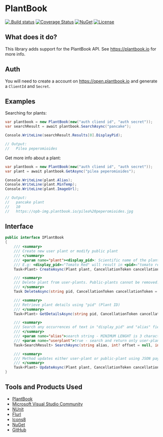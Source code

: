 # PlantBook

[![.Build status](https://github.com/denxorz/OpenPlantbook-client-dotnet/workflows/dotnet/badge.svg)](https://github.com/denxorz/OpenPlantbook-client-dotnet/actions) [![Coverage Status](https://coveralls.io/repos/github/denxorz/PlantBook/badge.svg?branch=master)](https://coveralls.io/github/denxorz/PlantBook?branch=master) [![NuGet](https://buildstats.info/nuget/PlantBook)](https://www.nuget.org/packages/PlantBook/) [![License](http://img.shields.io/:license-mit-blue.svg)](https://github.com/denxorz/OpenPlantbook-client-dotnet/blob/master/LICENSE)

## What does it do?
This library adds support for the PlantBook API. See https://plantbook.io for more info.

## Auth
You will need to create a account on https://open.plantbook.io and generate a `ClientId` and `Secret`.

## Examples

Searching for plants:

```C#
var plantbook = new PlantBook(new("auth cliend id", "auth secret"));
var searchResult = await plantbook.SearchAsync("pancake");

Console.WriteLine(searchResult.Results[0].DisplayPid);

// Output:
//   Pilea peperomioides
```

Get more info about a plant:

```C#
var plantbook = new PlantBook(new("auth cliend id", "auth secret"));
var plant = await plantbook.GetAsync("pilea peperomioides");

Console.WriteLine(plant.Alias);
Console.WriteLine(plant.MinTemp);
Console.WriteLine(plant.ImageUrl);

// Output:
//   pancake plant
//   10
//   https://opb-img.plantbook.io/pilea%20peperomioides.jpg
```

## Interface

```C#
public interface IPlantBook
{
    /// <summary>
    /// Create new user plant or modify public plant
    /// </summary>
    /// <param name="plant"><display_pid>: Scientific name of the plant. Based on this attribute <pid> (Plant ID) attribute will be automatically generated by lowering case of this attribute.
    /// E.g: <display_pid>="Tomato Red" will result in <pid>="tomato red"</param>
    Task<Plant> CreateAsync(Plant plant, CancellationToken cancellationToken = default);

    /// <summary>
    /// Delete plant from user-plants. Public-plants cannot be removed.
    /// </summary>
    Task DeleteAsync(string pid, CancellationToken cancellationToken = default);

    /// <summary>
    /// Retrieve plant details using "pid" (Plant ID)
    /// </summary>
    Task<Plant> GetDetailsAsync(string pid, CancellationToken cancellationToken = default);

    /// <summary>
    /// Search any occurrences of text in "display_pid" and "alias" fields.
    /// </summary>
    /// <param name="alias">search string - MINIMUM LENGHT is 3 characters</param>
    /// <param name="userplant">true - search and return only user-plants, false - search and return only public-plants, if omitted - combined search across user and public plants</param>
    Task<SearchResult> SearchAsync(string alias, int? offset = null, int? limit = null, bool? userplant = null, CancellationToken cancellationToken = default);

    /// <summary>
    /// Method updates either user-plant or public-plant using JSON payload. User-plant is attempted to update first. If user-plant not found then API searches 'pid' in public-plants. If found in public-plants then the public plant will be cloned and saved as user-plant with requested changes.
    /// </summary>
    Task<Plant> UpdateAsync(Plant plant, CancellationToken cancellationToken = default);
}
```

## Tools and Products Used

* [PlantBook](https://plantbook.io)
* [Microsoft Visual Studio Community](https://www.visualstudio.com)
* [NUnit](https://www.nunit.org/)
* [Flurl](https://flurl.dev/)
* [Icons8](https://icons8.com/)
* [NuGet](https://www.nuget.org/)
* [GitHub](https://github.com/)
